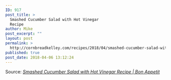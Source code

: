 ```yaml
---
ID: 917
post_title: >
  Smashed Cucumber Salad with Hot Vinegar
  Recipe
author: Mike
post_excerpt: ""
layout: post
permalink: >
  http://cornbreadkelley.com/recipes/2018/04/smashed-cucumber-salad-with-hot-vinegar-recipe/
published: true
post_date: 2018-04-06 13:12:24
---
```

Source: <em><a href="https://www.bonappetit.com/recipe/smashed-cucumber-salad-with-hot-vinegar?utm_campaign=likeshopme&amp;mbid=social_instagram&amp;utm_medium=instagram&amp;utm_source=www.instagram.com/p/BhPNlRXHZpL/&amp;utm_content=www.instagram.com/p/BhPNlRXHZpL/">Smashed Cucumber Salad with Hot Vinegar Recipe | Bon Appetit</a></em>